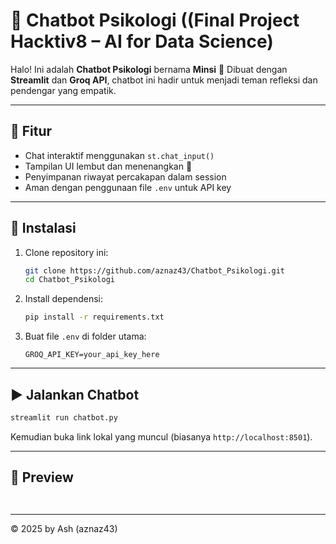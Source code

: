 # 🧠 Chatbot Psikologi ((Final Project Hacktiv8 – AI for Data Science)

Halo! Ini adalah **Chatbot Psikologi** bernama **Minsi** 🩵
Dibuat dengan **Streamlit** dan **Groq API**, chatbot ini hadir untuk menjadi teman refleksi dan pendengar yang empatik.

---

## 🚀 Fitur

* Chat interaktif menggunakan `st.chat_input()`
* Tampilan UI lembut dan menenangkan 🎨
* Penyimpanan riwayat percakapan dalam session
* Aman dengan penggunaan file `.env` untuk API key

---

## 🧩 Instalasi

1. Clone repository ini:

   ```bash
   git clone https://github.com/aznaz43/Chatbot_Psikologi.git
   cd Chatbot_Psikologi
   ```

2. Install dependensi:

   ```bash
   pip install -r requirements.txt
   ```

3. Buat file `.env` di folder utama:

   ```
   GROQ_API_KEY=your_api_key_here
   ```

---

## ▶️ Jalankan Chatbot

```bash
streamlit run chatbot.py
```

Kemudian buka link lokal yang muncul (biasanya `http://localhost:8501`).

---

## 📸 Preview



```


```

---


© 2025 by Ash (aznaz43)
